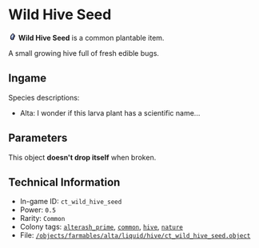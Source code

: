 # Wild Hive Seed

<img src="https://raw.githubusercontent.com/Ceterai/Enternia/main/objects/farmables/alta/liquid/hive/icon.png" alt="Wild Hive Seed icon" loading="lazy" height=16px width="auto" /> **Wild Hive Seed** is a common plantable item.

A small growing hive full of fresh edible bugs.

## Ingame

Species descriptions:

- Alta: I wonder if this larva plant has a scientific name...

## Parameters

This object **doesn't drop itself** when broken.

## Technical Information

- In-game ID: `ct_wild_hive_seed`
- Power: `0.5`
- Rarity: `Common`
- Colony tags: [`alterash_prime`](https://ceterai.github.io/MyEnternia/Wiki/Tags/AlterashPrime), [`common`](https://ceterai.github.io/MyEnternia/Wiki/Tags/Common), [`hive`](https://ceterai.github.io/MyEnternia/Wiki/Tags/Hive), [`nature`](https://ceterai.github.io/MyEnternia/Wiki/Tags/Nature)
- File: [`/objects/farmables/alta/liquid/hive/ct_wild_hive_seed.object`](https://github.com/Ceterai/Enternia/blob/main/objects/farmables/alta/liquid/hive/ct_wild_hive_seed.object)
